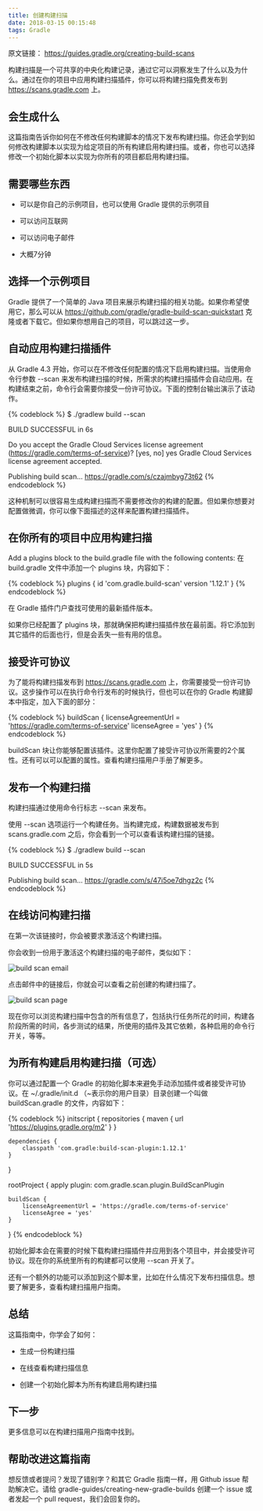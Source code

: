 ```yaml
---
title: 创建构建扫描
date: 2018-03-15 00:15:48
tags: Gradle
---
```

原文链接： https://guides.gradle.org/creating-build-scans

构建扫描是一个可共享的中央化构建记录，通过它可以洞察发生了什么以及为什么。通过在你的项目中应用构建扫描插件，你可以将构建扫描免费发布到 https://scans.gradle.com 上。

## 会生成什么
这篇指南告诉你如何在不修改任何构建脚本的情况下发布构建扫描。你还会学到如何修改构建脚本以实现为给定项目的所有构建启用构建扫描。或者，你也可以选择修改一个初始化脚本以实现为你所有的项目都启用构建扫描。

## 需要哪些东西
* 可以是你自己的示例项目，也可以使用 Gradle 提供的示例项目

* 可以访问互联网

* 可以访问电子邮件

* 大概7分钟

## 选择一个示例项目
Gradle 提供了一个简单的 Java 项目来展示构建扫描的相关功能。如果你希望使用它，那么可以从 https://github.com/gradle/gradle-build-scan-quickstart 克隆或者下载它。但如果你想用自己的项目，可以跳过这一步。

## 自动应用构建扫描插件
从 Gradle 4.3 开始，你可以在不修改任何配置的情况下启用构建扫描。当使用命令行参数 --scan 来发布构建扫描的时候，所需求的构建扫描插件会自动应用。在构建结束之前，命令行会需要你接受一份许可协议。下面的控制台输出演示了该动作。

{% codeblock %}
$ ./gradlew build --scan

BUILD SUCCESSFUL in 6s

Do you accept the Gradle Cloud Services license agreement (https://gradle.com/terms-of-service)? [yes, no]
yes
Gradle Cloud Services license agreement accepted.

Publishing build scan...
https://gradle.com/s/czajmbyg73t62
{% endcodeblock %}

这种机制可以很容易生成构建扫描而不需要修改你的构建的配置。但如果你想要对配置做微调，你可以像下面描述的这样来配置构建扫描插件。

## 在你所有的项目中应用构建扫描
Add a plugins block to the build.gradle file with the following contents:
在 build.gradle 文件中添加一个 plugins 块，内容如下：

{% codeblock %}
plugins {
    id 'com.gradle.build-scan' version '1.12.1' 
}
{% endcodeblock %}

在 Gradle 插件门户查找可使用的最新插件版本。

如果你已经配置了 plugins 块，那就确保把构建扫描插件放在最前面。将它添加到其它插件的后面也行，但是会丢失一些有用的信息。

## 接受许可协议
为了能将构建扫描发布到 https://scans.gradle.com 上，你需要接受一份许可协议。这步操作可以在执行命令行发布的时候执行，但也可以在你的 Gradle 构建脚本中指定，加入下面的部分：

{% codeblock %}
buildScan {
    licenseAgreementUrl = 'https://gradle.com/terms-of-service'
    licenseAgree = 'yes'
}
{% endcodeblock %}

buildScan 块让你能够配置该插件。这里你配置了接受许可协议所需要的2个属性。还有可以可以配置的属性。查看构建扫描用户手册了解更多。

## 发布一个构建扫描
构建扫描通过使用命令行标志 --scan 来发布。

使用 --scan 选项运行一个构建任务。当构建完成，构建数据被发布到 scans.gradle.com 之后，你会看到一个可以查看该构建扫描的链接。

{% codeblock %}
$ ./gradlew build --scan

BUILD SUCCESSFUL in 5s

Publishing build scan...
https://gradle.com/s/47i5oe7dhgz2c
{% endcodeblock %}

## 在线访问构建扫描
在第一次该链接时，你会被要求激活这个构建扫描。

你会收到一份用于激活这个构建扫描的电子邮件，类似如下：

![build scan email](https://guides.gradle.org/creating-build-scans/images/build_scan_email.png)

点击邮件中的链接后，你就会可以查看之前创建的构建扫描了。

![build scan page](https://guides.gradle.org/creating-build-scans/images/build_scan_page.png)

现在你可以浏览构建扫描中包含的所有信息了，包括执行任务所花的时间，构建各阶段所需的时间，各步测试的结果，所使用的插件及其它依赖，各种启用的命令行开关，等等。

## 为所有构建启用构建扫描（可选）
你可以通过配置一个 Gradle 的初始化脚本来避免手动添加插件或者接受许可协议。在 ~/.gradle/init.d （~表示你的用户目录）目录创建一个叫做 buildScan.gradle 的文件，内容如下：

{% codeblock %}
initscript {
    repositories {
        maven { url 'https://plugins.gradle.org/m2' }
    }

    dependencies {
        classpath 'com.gradle:build-scan-plugin:1.12.1'
    }
}

rootProject {
    apply plugin: com.gradle.scan.plugin.BuildScanPlugin

    buildScan {
        licenseAgreementUrl = 'https://gradle.com/terms-of-service'
        licenseAgree = 'yes'
    }
}
{% endcodeblock %}

初始化脚本会在需要的时候下载构建扫描插件并应用到各个项目中，并会接受许可协议。现在你的系统里所有的构建都可以使用 --scan 开关了。

还有一个额外的功能可以添加到这个脚本里，比如在什么情况下发布扫描信息。想要了解更多，查看构建扫描用户指南。

## 总结
这篇指南中，你学会了如何：

* 生成一份构建扫描

* 在线查看构建扫描信息

* 创建一个初始化脚本为所有构建启用构建扫描

## 下一步
更多信息可以在构建扫描用户指南中找到。

## 帮助改进这篇指南
想反馈或者提问？发现了错别字？和其它 Gradle 指南一样，用 Github issue 帮助解决它。请给 gradle-guides/creating-new-gradle-builds 创建一个 issue 或者发起一个 pull request，我们会回复你的。